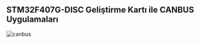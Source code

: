 ## STM32F407G-DISC Geliştirme Kartı ile CANBUS Uygulamaları

![canbus](https://github.com/Burakzsy/SW-STM32-CANBUS/assets/115595244/eba583cf-95dd-43d5-9bf9-b3b747ca9eb1)
